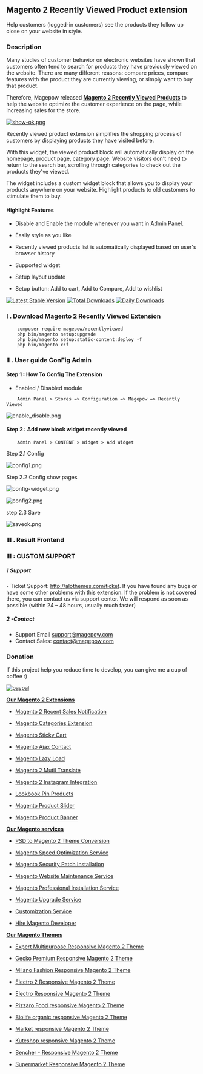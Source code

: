## Magento 2 Recently Viewed Product extension

Help customers (logged-in customers) see the products they follow up close on your website in style.

### Description

Many studies of customer behavior on electronic websites have shown that customers often tend to search for products they have previously viewed on the website. There are many different reasons: compare prices, compare features with the product they are currently viewing, or simply want to buy that product.

Therefore, Magepow released [**Magento 2 Recently Viewed Products**](https://magepow.com/magento-2-recently-viewed-products.html) to help the website optimize the customer experience on the page, while increasing sales for the store.

[![show-ok.png](https://github.com/magepow/magento-2-recently-viewed/blob/master/media/show-ok.png)](https://magepow.com/magento-2-recently-viewed-products.html)

Recently viewed product extension simplifies the shopping process of customers by displaying products they have visited before.

With this widget, the viewed product block will automatically display on the homepage, product page, category page. Website visitors don't need to return to the search bar, scrolling through categories to check out the products they've viewed.

The widget includes a custom widget block that allows you to display your products anywhere on your website. Highlight products to old customers to stimulate them to buy.

#### Highlight Features


- Disable and Enable the module whenever you want in Admin Panel.

- Easily style as you like

- Recently viewed products list is automatically displayed based on user's browser history

- Supported widget

- Setup layout update

- Setup button: Add to cart, Add to Compare, Add to wishlist



[![Latest Stable Version](https://poser.pugx.org/magepow/recentlyviewed/v/stable)](https://packagist.org/packages/magepow/recentlyviewed)
[![Total Downloads](https://poser.pugx.org/magepow/recentlyviewed/downloads)](https://packagist.org/packages/magepow/recentlyviewed)
[![Daily Downloads](https://poser.pugx.org/magepow/recentlyviewed/d/daily)](https://packagist.org/packages/magepow/recentlyviewed)

### I . Download Magento 2 Recently Viewed Extension

```
    composer require magepow/recentlyviewed
    php bin/magento setup:upgrade
    php bin/magento setup:static-content:deploy -f
    php bin/magento c:f
```
### II . User guide ConFig Admin

#### Step 1 : How To Config The Extension

- Enabled / Disabled module
```
    Admin Panel > Stores => Configuration => Magepow => Recently Viewed
```
  ![enable_disable.png](https://github.com/magepow/magento-2-recently-viewed/blob/master/media/enable_disable.png)

#### Step 2 : Add new block widget recently viewed

```
    Admin Panel > CONTENT > Widget > Add Widget
```
Step 2.1 Config

![config1.png](https://github.com/magepow/magento-2-recently-viewed/blob/master/media/config1.png)

Step 2.2 Config show pages

![config-widget.png](https://github.com/magepow/magento-2-recently-viewed/blob/master/media/config-wiget.png)

![config2.png](https://github.com/magepow/magento-2-recently-viewed/blob/master/media/config2.png)

step 2.3 Save 

![saveok.png](https://github.com/magepow/magento-2-recently-viewed/blob/master/media/saveok.png)


### III . Result Frontend





### III : CUSTOM SUPPORT
##### 1 Support
- Ticket Support: http://alothemes.com/ticket. If you have found any bugs or have some other problems with this extension. If the problem is not covered there, you can contact us via support center. We will respond as soon as possible (within 24 – 48 hours, usually much faster)

##### 2 -Contact
- Support Email support@magepow.com
- Contact Sales: contact@magepow.com

### Donation

If this project help you reduce time to develop, you can give me a cup of coffee :)

[![paypal](https://www.paypalobjects.com/en_US/i/btn/btn_donateCC_LG.gif)](https://www.paypal.com/paypalme/alopay)


**[Our Magento 2 Extensions](https://magepow.com/magento-2-extensions.html)**

* [Magento 2 Recent Sales Notification](https://magepow.com/magento-2-recent-sales-notification.html)

* [Magento Categories Extension](https://magepow.com/magento-categories-extension.html)

* [Magento Sticky Cart](https://magepow.com/magento-sticky-cart.html)

* [Magento Ajax Contact](https://magepow.com/magento-ajax-contact-form.html)

* [Magento Lazy Load](https://magepow.com/magento-lazy-load.html)

* [Magento 2 Mutil Translate](https://magepow.com/magento-multi-translate.html)

* [Magento 2 Instagram Integration](https://magepow.com/magento-2-instagram.html)

* [Lookbook Pin Products](https://magepow.com/lookbook-pin-products.html)

* [Magento Product Slider](https://magepow.com/magento-product-slider.html)

* [Magento Product Banner](https://magepow.com/magento-banner-slider.html)

**[Our Magento services](https://magepow.com/magento-services.html)**

* [PSD to Magento 2 Theme Conversion](https://magepow.com/psd-to-magento-theme-conversion.html)

* [Magento Speed Optimization Service](https://magepow.com/magento-speed-optimization-service.html)

* [Magento Security Patch Installation](https://magepow.com/magento-security-patch-installation.html)

* [Magento Website Maintenance Service](https://magepow.com/website-maintenance-service.html)

* [Magento Professional Installation Service](https://magepow.com/professional-installation-service.html)

* [Magento Upgrade Service](https://magepow.com/magento-upgrade-service.html)

* [Customization Service](https://magepow.com/customization-service.html)

* [Hire Magento Developer](https://magepow.com/hire-magento-developer.html)

**[Our Magento Themes](https://alothemes.com/)**

* [Expert Multipurpose Responsive Magento 2 Theme](https://1.envato.market/c/1314680/275988/4415?u=https://themeforest.net/item/expert-premium-responsive-magento-2-and-1-support-rtl-magento-2-/21667789)

* [Gecko Premium Responsive Magento 2 Theme](https://1.envato.market/c/1314680/275988/4415?u=https://themeforest.net/item/gecko-responsive-magento-2-theme-rtl-supported/24677410)

* [Milano Fashion Responsive Magento 2 Theme](https://1.envato.market/c/1314680/275988/4415?u=https://themeforest.net/item/milano-fashion-responsive-magento-1-2-theme/12141971)

* [Electro 2 Responsive Magento 2 Theme](https://1.envato.market/c/1314680/275988/4415?u=https://themeforest.net/item/electro2-premium-responsive-magento-2-rtl-supported/26875864)

* [Electro Responsive Magento 2 Theme](https://1.envato.market/c/1314680/275988/4415?u=https://themeforest.net/item/electro-responsive-magento-1-2-theme/17042067)

* [Pizzaro Food responsive Magento 2 Theme](https://1.envato.market/c/1314680/275988/4415?u=https://themeforest.net/item/pizzaro-food-responsive-magento-1-2-theme/19438157)

* [Biolife organic responsive Magento 2 Theme](https://1.envato.market/c/1314680/275988/4415?u=https://themeforest.net/item/biolife-organic-food-magento-2-theme-rtl-supported/25712510)

* [Market responsive Magento 2 Theme](https://1.envato.market/c/1314680/275988/4415?u=https://themeforest.net/item/market-responsive-magento-2-theme/22997928)

* [Kuteshop responsive Magento 2 Theme](https://1.envato.market/c/1314680/275988/4415?u=https://themeforest.net/item/kuteshop-multipurpose-responsive-magento-1-2-theme/12985435)

* [Bencher - Responsive Magento 2 Theme](https://1.envato.market/c/1314680/275988/4415?u=https://themeforest.net/item/bencher-responsive-magento-1-2-theme/15787772)

* [Supermarket Responsive Magento 2 Theme](https://1.envato.market/c/1314680/275988/4415?u=https://themeforest.net/item/supermarket-responsive-magento-1-2-theme/18447995)
